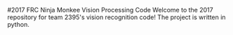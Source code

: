 #2017 FRC Ninja Monkee Vision Processing Code
Welcome to the 2017 repository for team 2395's vision recognition code! The project is written in python.
